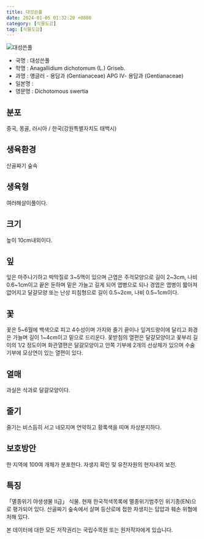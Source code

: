 ```yaml
---
title: 대성쓴풀
date: 2024-01-05 01:32:20 +0800
category: [식물도감]
tag: [식물도감]
---
```




![대성쓴풀](/fileUpload/plants/basic/Gentianaceae/Anagallidium/7620/7620_1_th2.jpg)
- 국명 : 대성쓴풀
- 학명 : Anagallidium dichotomum (L.) Griseb.
- 과명 : 앵글러 - 용담과 (Gentianaceae) APG Ⅳ- 용담과 (Gentianaceae)
- 일본명 : 
- 영문명 : Dichotomous swertia


## 분포
중국, 몽골, 러시아 / 한국(강원특별자치도 태백시) 
## 생육환경
산골짜기 숲속
## 생육형
여러해살이풀이다.
## 크기
높이 10cm내외이다.
## 잎
잎은 마주나기하고 박막질로 3~5맥이 있으며 근엽은 주걱모양으로 길이 2~3cm, 나비 0.6~1cm이고 끝은 둔하며 밑은 가늘고 길게 되어 엽병으로 되나 경엽은 엽병이 짧아져 없어지고 달걀모양 또는 난상 피침형으로 길이 0.5~2cm, 나비 0.5~1cm이다.
## 꽃
꽃은 5~6월에 백색으로 피고 4수성이며 가지와 줄기 끝이나 잎겨드랑이에 달리고 화경은 가늘며 길이 1~4cm이고 밑으로 드리운다. 꽃받침의 열편은 달걀모양이고 꽃부리 길이의 1/2 정도이며 화관열편은 달걀모양이고 안쪽 기부에 2개의 선상체가 있으며 수술 기부에 모상연이 있는 열편이 있다.
## 열매
과실은 삭과로 달걀모양이다.
## 줄기
줄기는 비스듬히 서고 네모지며 연약하고 황록색을 띠며 차상분지하다.
## 보호방안
한 지역에 100여 개체가 분포한다. 자생지 확인 및 유전자원의 현지내외 보전.
## 특징
「멸종위기 야생생물 Ⅱ급」 식물. 현재 한국적색목록에 멸종위기범주인 위기종(EN)으로 평가되어 있다. 산골짜기 숲속에서 살며 등산로에 접한 자생지는 답압과 훼손 위협에 처해 있다. 






본 데이터에 대한 모든 저작권리는 국립수목원 또는 원저작자에게 있습니다.
